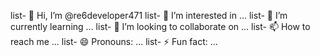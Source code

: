 list- 👋 Hi, I’m @re6developer471
list- 👀 I’m interested in ...
list- 🌱 I’m currently learning ...
list- 💞️ I’m looking to collaborate on ...
list- 📫 How to reach me ...
list- 😄 Pronouns: ...
list- ⚡ Fun fact: ...

<!---
re6developer471/re6developer471 is a ✨ special ✨ repository because its `README.md` (this file) appears on your GitHub profile.
You can click the Preview link to take a look at your changes.
--->
